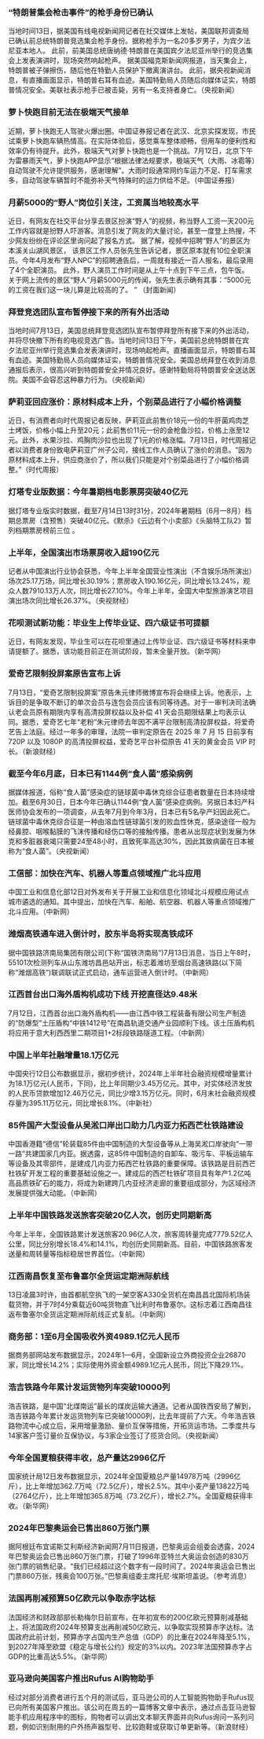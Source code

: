 ### “特朗普集会枪击事件”的枪手身份已确认
当地时间13日，据美国有线电视新闻网记者在社交媒体上发帖，美国联邦调查局已确认前总统特朗普竞选集会枪手身份。据称枪手为一名20多岁男子，为宾夕法尼亚本地人。
此前，前美国总统唐纳德·特朗普在美国宾夕法尼亚州举行的竞选集会上发表演讲时，现场突然响起枪声。 据美国福克斯新闻网报道，当天集会上，特朗普被子弹擦伤，随后他在特勤人员保护下撤离演讲台。 此前，据央视新闻消息，有直播画面显示，特朗普右耳有血迹。美国特勤局人员随后向媒体证实，特朗普情况安全。美联社表示枪手已被击毙，另有一名支持者身亡。（央视新闻）
### 萝卜快跑目前无法在极端天气接单
近期，萝卜快跑无人驾驶火爆出圈。中国证券报记者在武汉、北京实探发现，市民试乘萝卜快跑车辆热情高。在实际体验后，感觉乘车整体顺畅，但用车的便利性和效率仍有待提升。此外，极端天气对萝卜快跑也是一个挑战。7月12日，北京下午为雷暴雨天气，萝卜快跑APP显示“根据法律法规要求，极端天气（大雨、冰雹等）自动驾驶不允许提供服务，感谢理解”。大雨时段通常网约车运力不足、打车需求多，自动驾驶车辆暂时不能弥补天气特殊时的运力供给不足。（中国证券报）
### 月薪5000的“野人”岗位引关注，工资属当地较高水平
近日，有网友在社交平台分享去景区扮演“野人”的视频，称当野人工资一天200元工作内容就是扮野人吓游客。消息引发了网友的大量讨论，甚至一度登上热搜，不少网友纷纷在评论区里询问起了报名方式。
据了解，视频中招聘“野人”的景区为本溪关山湖风景区， 该景区工作人员张先生告诉记者，景区原本就有10位全职演员。今年4月发布“野人NPC”的招聘通告后，一周就有接近一百人报名，最后录用了4个全职演员。 此外，野人演员工作时间是从上午十点到下午三点，包午饭。 关于网上流传的景区“野人”月薪5000元的传闻，张先生表示确有其事：“5000元的工资在我们这一块儿算是比较高的了。 ” （封面新闻）
### 拜登竞选团队宣布暂停接下来的所有外出活动
当地时间7月13日，美国总统拜登竞选团队宣布暂停拜登所有接下来的外出活动，并将尽快撤下所有的电视竞选广告。当地时间13日下午，美国前总统特朗普在宾夕法尼亚州举行竞选集会发表演讲时，现场响起枪声。直播画面显示，特朗普右耳有血迹。美国特勤局人员向媒体证实，特朗普情况安全。美国总统拜登在收到消息通报后表示，很高兴听到特朗普安全并情况良好。感谢特勤局将特朗普安全送达医院。美国不会容忍这种暴力行为。（央视新闻）
### 萨莉亚回应涨价：原材料成本上升，个别菜品进行了小幅价格调整
近日，有消费者向时代周报记者反映，萨莉亚此前售价18元一份的牛肝菌鸡肉芝士烤饭，价格小幅上升至20元；此前售价11元一份的金枪鱼沙拉，价格上涨至12元。此外，水果沙拉、鸡胸肉沙拉也出现了1元的价格涨幅。7月13日，时代周报记者以消费者身份致电萨莉亚广州子公司，接线工作人员确认了涨价的消息。“因为原材料成本上升，供应商涨价了，所以我们只能是对个别菜品进行了小幅价格调整。”（时代周报）
### 灯塔专业版数据：今年暑期档电影票房突破40亿元
据灯塔专业版实时数据，截至7月14日13时31分，2024年暑期档（6月—8月）档期总票房（含预售）突破40亿元。《默杀》《云边有个小卖部》《头脑特工队2》暂列档期票房榜前三位 。
### 上半年，全国演出市场票房收入超190亿元
记者从中国演出行业协会获悉，今年上半年全国营业性演出（不含娱乐场所演出）场次25.17万场，同比增长30.19%；票房收入190.16亿元，同比增长13.24%，观众人数7910.13万人次，同比增长27.10%。今年上半年，全国大中型旅游演艺项目演出场次同比增长26.37%。（央视财经）
### 花呗测试新功能：毕业生上传毕业证、四六级证书可提额
近日，有网友发现，毕业生可以在花呗里通过上传毕业证、四六级证书等材料来申请提额了。据悉，该功能目前正在测试阶段，暂未全量开放。（新华网）
### 爱奇艺限制投屏案原告宣布上诉
7月13日，“爱奇艺限制投屏案”原告朱元律师微博宣布将会继续上诉。他表示，上诉目的是争取不断订的单次会员与连包会员应该有同等待遇。对于一审判决司法确认老会员原有期限内享有高清投屏权益以及补偿 41 天会员期限结果上均表示认同。据悉，爱奇艺七年“老粉”朱元律师去年因不满平台限制高清投屏权益，将爱奇艺告上法庭。经过一年多的审理，法院一审判定原告在 2025 年 7 月 15 日前享有 720P 以及 1080P 的高清投屏权益，爱奇艺平台补偿原告 41 天的黄金会员 VIP 时长。（新浪财经）
### 截至今年6月底，日本已有1144例“食人菌”感染病例
据媒体报道，俗称“食人菌”感染症的链球菌中毒休克综合征患者数量在日本持续增加。截至6月30日，日本今年已确认1144例“食人菌”感染症病例。另据日本妇产科医师协会发布的一项调查，从去年7月到今年3月，日本已有5名孕产妇因此死亡。链球菌中毒休克综合征是一种由溶血性链球菌引发的败血性休克，感染途径一般为经鼻腔、咽喉黏膜的飞沫传播和经伤口等的接触传播。患者从出现症状到发展为休克和多脏器衰竭只需要24至48小时，且致死率高达30%，因此其致病菌在日本被称为“食人菌”。（央视新闻）
### 工信部：加快在汽车、机器人等重点领域推广北斗应用
中国工业和信息化部12日对外发布关于开展工业和信息化领域北斗规模应用试点城市遴选的通知。其中提出，加快在汽车、船舶、航空器、机器人等重点领域推广北斗应用。（中新网）
### 潍烟高铁通车进入倒计时，胶东半岛将实现高铁成环
据中国铁路济南局集团有限公司(下称“国铁济南局”)7月13日消息，当日上午8时，55101次检测列车从山东潍坊昌邑站开出，标志着潍坊至烟台高速铁路(以下简称“潍烟高铁”)联调联试正式启动，‍通车运营进入倒计时。（中新网）
### 江西首台出口海外盾构机成功下线 开挖直径达9.48米
7月12日，江西首台出口海外盾构机——由江西中铁工程装备有限公司生产制造的“防爆型”土压盾构“中铁1412号”在南昌轨道交通产业园顺利下线。该土压盾构机将应用于意大利西西里二期项目1+2标段铁路隧道工程。（中新网）
### 中国上半年社融增量18.1万亿元
中国央行12日公布数据显示，据初步统计，2024年上半年社会融资规模增量累计为18.1万亿元(人民币，下同)，比上年同期少3.45万亿元。其中，对实体经济发放的人民币贷款增加12.46万亿元，同比少增3.15万亿元。同时，6月末社会融资规模存量为395.11万亿元，同比增长8.1%。（中新社）
### 85件国产大型设备从吴淞口岸出口助力几内亚力拓西芒杜铁路建设
中国香港籍“德信”轮装载85件由中国制造的大型设备等从上海吴淞口岸驶向“一带一路”共建国家几内亚。据透露，这85件中国制造的自卸车、吸污车、平板运输车等设备及其零部件，是建成几内亚力拓西芒杜铁路的重要保障。该铁路是目前西芒杜铁矿开发工程的重要基础设施之一。建成后的西芒杜铁矿项目具有年产1.2亿吨高品质铁矿石的能力，将成为新建跨几内亚经济走廊的重要组成部分，为区域经济发展提供强大动能。（中新网）
### 上半年中国铁路发送旅客突破20亿人次，创历史同期新高
今年上半年，全国铁路累计发送旅客20.96亿人次，旅客周转量完成7779.52亿人公里，同比分别增长18.4%和14.1%，均创历史同期新高。目前，中国铁路旅客发送量和周转量等指标稳居世界首位。（中新网）
### 江西南昌恢复至布鲁塞尔全货运定期洲际航线
13日凌晨3时许，由首都航空执飞的一架空客A330全货机在南昌昌北国际机场装载货物，并于7时4分乘载近60吨货物直飞比利时布鲁塞尔。这标志着江西南昌往返布鲁塞尔全货运定期洲际航线正式复航。（中新网）
### 商务部：1至6月全国吸收外资4989.1亿元人民币
据商务部网站发布数据显示，2024年1—6月，全国新设立外商投资企业26870家，同比增长14.2%；实际使用外资金额4989.1亿元人民币，同比下降29.1%。
### 浩吉铁路今年累计发运货物列车突破10000列
浩吉铁路，是中国“北煤南运”最长的煤炭运输大通道。记者从国铁西安局了解到，浩吉铁路今年累计发运货物列车已突破10000列，比去年提前了六天。今年浩吉铁路物流中心成立后，采用增量激励、量价互保等措施，开拓货运市场。二季度共与14家客户签订量价互保协议，与3家企业签订了揽货合同。（央视新闻）
### 今年全国夏粮获得丰收，总产量达2996亿斤
国家统计局12日发布数据显示，2024年全国夏粮总产量14978万吨（2996亿斤），比上年增加362.7万吨（72.5亿斤），增长2.5%。其中小麦产量13822万吨（2764亿斤），比上年增加365.8万吨（73.2亿斤），增长2.7%。全国夏粮获得丰收。（新华网）
### 2024年巴黎奥运会已售出860万张门票
据阿根廷布宜诺斯艾利斯经济新闻网7月11日报道，巴黎奥运会组委会透露，2024年巴黎奥运会已售出860万张门票，打破了1996年亚特兰大奥运会创造的830万张门票的销售纪录。“我们已经超过这个数字有一段时间了。2024年奥运会已售出门票860万张，残奥会100万张。”巴黎奥组委主席托尼·埃斯坦盖说。（参考消息）
### 法国再削减预算50亿欧元以争取赤字达标
法国经济和财政部部长勒梅尔日前宣布，在年初宣布的200亿欧元预算削减基础上，将法国政府2024年预算支出再削减50亿欧元，以争取实现预算赤字达标。法国政府此前计划，预算赤字占国内生产总值（GDP）的比重在2024年降至5.1%，到2027年降至欧盟《稳定与增长公约》规定的3%以内。2023年法国预算赤字占GDP的比重高达5.5%。（新华网）
### 亚马逊向美国客户推出Rufus AI购物助手
经过对部分消费者进行五个月的测试后，亚马逊公司的人工智能购物助手Rufus现已向所有美国客户推出。该公司在周五的一篇博客文章中表示，通过点击亚马逊智能手机应用程序中的图标，购物者可以调出文本聊天界面并向Rufus询问一系列问题，例如识别耐用的户外扬声器型号、比较跑鞋或获取订单更新等。（新浪财经）
